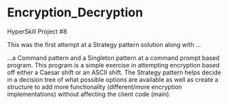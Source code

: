 # Encryption_Decryption
HyperSkill Project #8

 This was the first attempt at a Strategy pattern solution along with …

…a Command pattern and a Singleton pattern at a command prompt based program. This program is a simple exercise in attempting encryption based off either a Caesar shift or an ASCII shift. The Strategy pattern helps decide in a decision tree of what possible options are available as well as create a structure to add more functionality (different/more encryption implementations) without affecting the client code (main).
